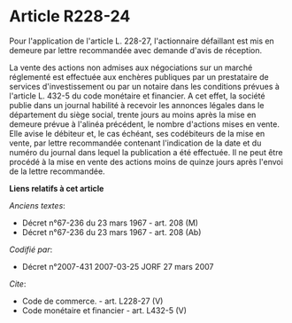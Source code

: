 # Article R228-24

Pour l'application de l'article L. 228-27, l'actionnaire défaillant est mis en demeure par lettre recommandée avec demande
d'avis de réception.

La vente des actions non admises aux négociations sur un marché réglementé est effectuée aux enchères publiques par un
prestataire de services d'investissement ou par un notaire dans les conditions prévues à l'article L. 432-5 du code monétaire
et financier. A cet effet, la société publie dans un journal habilité à recevoir les annonces légales dans le département du
siège social, trente jours au moins après la mise en demeure prévue à l'alinéa précédent, le nombre d'actions mises en vente.
Elle avise le débiteur et, le cas échéant, ses codébiteurs de la mise en vente, par lettre recommandée contenant l'indication
de la date et du numéro du journal dans lequel la publication a été effectuée. Il ne peut être procédé à la mise en vente des
actions moins de quinze jours après l'envoi de la lettre recommandée.

**Liens relatifs à cet article**

_Anciens textes_:

  - Décret n°67-236 du 23 mars 1967 - art. 208 (M)
  - Décret n°67-236 du 23 mars 1967 - art. 208 (Ab)

_Codifié par_:

  - Décret n°2007-431 2007-03-25 JORF 27 mars 2007

_Cite_:

  - Code de commerce. - art. L228-27 (V)
  - Code monétaire et financier - art. L432-5 (V)
